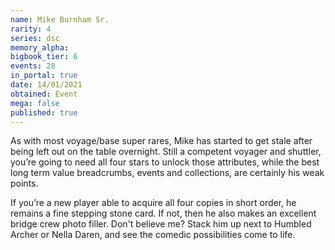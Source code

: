 ```yaml
---
name: Mike Burnham Sr.
rarity: 4
series: dsc
memory_alpha:
bigbook_tier: 6
events: 28
in_portal: true
date: 14/01/2021
obtained: Event
mega: false
published: true
---
```


As with most voyage/base super rares, Mike has started to get stale after being left out on the table overnight. Still a competent voyager and shuttler, you’re going to need all four stars to unlock those attributes, while the best long term value breadcrumbs, events and collections, are certainly his weak points. 

If you’re a new player able to acquire all four copies in short order, he remains a fine stepping stone card. If not, then he also makes an excellent bridge crew photo filler. Don't believe me? Stack him up next to Humbled Archer or Nella Daren, and see the comedic possibilities come to life.
